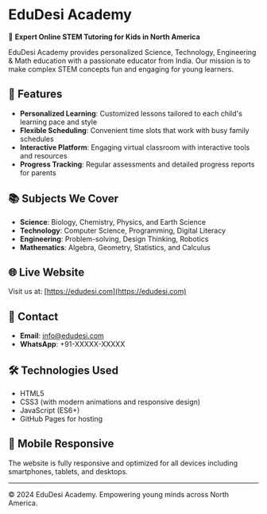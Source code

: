 # EduDesi Academy

🌟 **Expert Online STEM Tutoring for Kids in North America**

EduDesi Academy provides personalized Science, Technology, Engineering & Math education with a passionate educator from India. Our mission is to make complex STEM concepts fun and engaging for young learners.

## 🚀 Features

- **Personalized Learning**: Customized lessons tailored to each child's learning pace and style
- **Flexible Scheduling**: Convenient time slots that work with busy family schedules
- **Interactive Platform**: Engaging virtual classroom with interactive tools and resources
- **Progress Tracking**: Regular assessments and detailed progress reports for parents

## 📚 Subjects We Cover

- **Science**: Biology, Chemistry, Physics, and Earth Science
- **Technology**: Computer Science, Programming, Digital Literacy
- **Engineering**: Problem-solving, Design Thinking, Robotics
- **Mathematics**: Algebra, Geometry, Statistics, and Calculus

## 🌐 Live Website

Visit us at: [https://edudesi.com](https://edudesi.com)

## 📧 Contact

- **Email**: info@edudesi.com
- **WhatsApp**: +91-XXXXX-XXXXX

## 🛠️ Technologies Used

- HTML5
- CSS3 (with modern animations and responsive design)
- JavaScript (ES6+)
- GitHub Pages for hosting

## 📱 Mobile Responsive

The website is fully responsive and optimized for all devices including smartphones, tablets, and desktops.

---

© 2024 EduDesi Academy. Empowering young minds across North America.